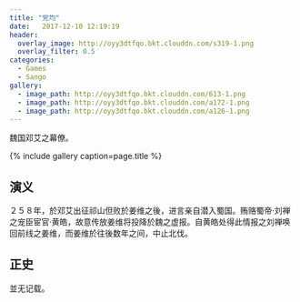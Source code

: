 ```yaml
---
title: "党均"
date:   2017-12-10 12:19:19
header:
  overlay_image: http://oyy3dtfqo.bkt.clouddn.com/s319-1.png
  overlay_filter: 0.5
categories:
  - Games
  - Sango
gallery:
  - image_path: http://oyy3dtfqo.bkt.clouddn.com/613-1.png
  - image_path: http://oyy3dtfqo.bkt.clouddn.com/a172-1.png
  - image_path: http://oyy3dtfqo.bkt.clouddn.com/a126-1.png
---
```


魏国邓艾之幕僚。

{% include gallery caption=page.title %}

## 演义

２５８年，於邓艾出征祁山但败於姜维之後，进言亲自潜入蜀国。贿赂蜀帝·刘禅之宠臣宦官·黄皓，故意传放姜维将投降於魏之虚报。自黄皓处得此情报之刘禅唤回前线之姜维，而姜维於往後数年之间，中止北伐。

## 正史

並无记载。